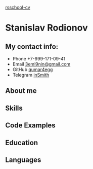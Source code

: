 [rsschool-cv](https://qumar4egg.github.io/rsschool-cv/cv)

# Stanislav Rodionov

## My contact info:

- Phone +7-999-171-09-41
- Email [3eml9nin@gmail.com](3eml9nin@gmail.com)
- GitHub [qumar4egg](https://github.com/qumar4egg)
- Telegram [inSmith](https://t.me/insmith)

## About me

## Skills

## Code Examples

## Education

## Languages
